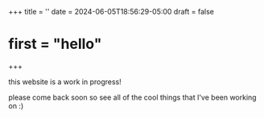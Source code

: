 +++
title = ''
date = 2024-06-05T18:56:29-05:00
draft = false

# first = "hello"
+++

this website is a work in progress!

please come back soon so see all of the cool things that I've been working on :)
